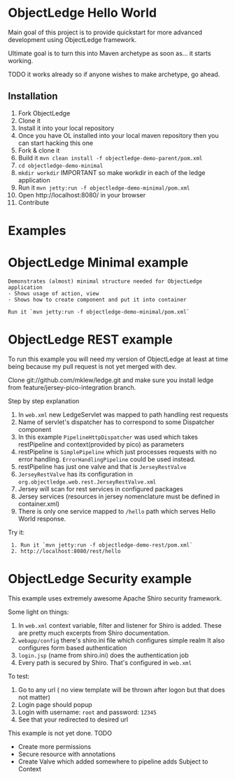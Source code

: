 ObjectLedge Hello World
=======================

Main goal of this project is to provide quickstart for more advanced development using ObjectLedge framework.

Ultimate goal is to turn this into Maven archetype as soon as... it starts working.

TODO it works already so if anyone wishes to make archetype, go ahead.


Installation
-------------

1. Fork ObjectLedge
2. Clone it
3. Install it into your local repository
4. Once you have OL installed into your local maven repository then you can start hacking this one
5. Fork & clone it
6. Build it `mvn clean install -f objectledge-demo-parent/pom.xml`
7. `cd objectledge-demo-minimal`
8. `mkdir workdir`  IMPORTANT so make workdir in each of the ledge application
9. Run it `mvn jetty:run -f objectledge-demo-minimal/pom.xml`
10. Open http://localhost:8080/ in your browser
11. Contribute

Examples
==========

ObjectLedge Minimal example
=========================

    Demonstrates (almost) minimal structure needed for ObjectLedge application
    - Shows usage of action, view
    - Shows how to create component and put it into container

    Run it `mvn jetty:run -f objectledge-demo-minimal/pom.xml`

ObjectLedge REST example
======================

To run this example you will need my version of ObjectLedge at least at time being because my pull request is not yet
merged with dev.

Clone git://github.com/mklew/ledge.git and make sure you install ledge from feature/jersey-pico-integration branch.

Step by step explanation

1. In `web.xml` new LedgeServlet was mapped to path handling rest requests
2. Name of servlet's dispatcher has to correspond to some Dispatcher component
3. In this example `PipelineHttpDispatcher` was used which takes restPipeline and context(provided by pico) as parameters
4. restPipeline is `SimplePipeline` which just processes requests with no error handling. `ErrorHandlingPipeline` could be used instead.
5. restPipeline has just one valve and that is `JerseyRestValve`
6. `JerseyRestValve` has its configuration in `org.objectledge.web.rest.JerseyRestValve.xml`
7. Jersey will scan for rest services in configured packages
8. Jersey services (resources in jersey nomenclature must be defined in container.xml)
8. There is only one service mapped to `/hello` path which serves Hello World response.

Try it:

     1. Run it `mvn jetty:run -f objectledge-demo-rest/pom.xml`
     2. http://localhost:8080/rest/hello

ObjectLedge Security example
============================

This example uses extremely awesome Apache Shiro security framework.

 Some light on things:
 1. In `web.xml` context variable, filter and listener for Shiro is added. These are pretty much excerpts from Shiro documentation.
 2. `webapp/config` there's shiro.ini file which configures simple realm
 It also configures form based authentication
 3. `login.jsp` (name from shiro.ini) does the authentication job
 4. Every path is secured by Shiro. That's configured in `web.xml`

  To test:
  1. Go to any url ( no view template will be thrown after logon but that does not matter)
  2. Login page should popup
  3. Login with username: `root` and password: `12345`
  4. See that your redirected to desired url

 This example is not yet done.
 TODO
 * Create more permissions
 * Secure resource with annotations
 * Create Valve which added somewhere to pipeline adds Subject to Context
